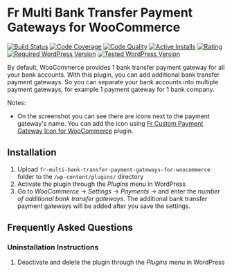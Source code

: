 # Fr Multi Bank Transfer Payment Gateways for WooCommerce #

[![Build Status](https://travis-ci.org/fahrirusliyadi/fr-multi-bank-transfer-payment-gateways-for-woocommerce.svg?branch=master)](https://travis-ci.org/fahrirusliyadi/fr-multi-bank-transfer-payment-gateways-for-woocommerce "Build Status")
[![Code Coverage](https://scrutinizer-ci.com/g/fahrirusliyadi/fr-multi-bank-transfer-payment-gateways-for-woocommerce/badges/coverage.png?b=master)](https://scrutinizer-ci.com/g/fahrirusliyadi/fr-multi-bank-transfer-payment-gateways-for-woocommerce/?branch=master "Code Coverage")
[![Code Quality](https://scrutinizer-ci.com/g/fahrirusliyadi/fr-multi-bank-transfer-payment-gateways-for-woocommerce/badges/quality-score.png?b=master)](https://scrutinizer-ci.com/g/fahrirusliyadi/fr-multi-bank-transfer-payment-gateways-for-woocommerce/?branch=master "Code Quality")
[![Active Installs](https://img.shields.io/wordpress/plugin/installs/fr-multi-bank-transfer-payment-gateways-for-woocommerce.svg)](http://wordpress.org/plugins/fr-multi-bank-transfer-payment-gateways-for-woocommerce/ "Active Installs")
[![Rating](https://img.shields.io/wordpress/plugin/stars/fr-multi-bank-transfer-payment-gateways-for-woocommerce.svg)](http://wordpress.org/plugins/fr-multi-bank-transfer-payment-gateways-for-woocommerce/ "Rating")
[![Required WordPress Version](https://img.shields.io/wordpress/plugin/wp-version/fr-multi-bank-transfer-payment-gateways-for-woocommerce.svg)](http://wordpress.org/plugins/fr-multi-bank-transfer-payment-gateways-for-woocommerce/ "Required WordPress Version")
[![Tested WordPress Version](https://img.shields.io/wordpress/plugin/tested/fr-multi-bank-transfer-payment-gateways-for-woocommerce.svg)](http://wordpress.org/plugins/fr-multi-bank-transfer-payment-gateways-for-woocommerce/ "Tested WordPress Version")

By default, WooCommerce provides 1 bank transfer payment gateway for all your bank accounts. With this plugin, you can add additional bank transfer payment gateways. So you can separate your bank accounts into multiple payment gateways, for example 1 payment gateway for 1 bank company.

Notes:
- On the screenshot you can see there are icons next to the payment gateway's name. You can add the icon using [Fr Custom Payment Gateway Icon for WooCommerce](https://wordpress.org/plugins/fr-custom-payment-gateway-icon-for-woocommerce/) plugin.

## Installation ##

1. Upload `fr-multi-bank-transfer-payment-gateways-for-woocommerce` folder to the `/wp-content/plugins/` directory
1. Activate the plugin through the *Plugins* menu in WordPress
1. Go to *WooCommerce* &rarr; *Settings* &rarr; *Payments* &rarr; and enter the *number of additional bank transfer gateways*. The additional bank transfer payment gateways will be added after you save the settings.

## Frequently Asked Questions ##

### Uninstallation Instructions ###

1. Deactivate and delete the plugin through the *Plugins* menu in WordPress
